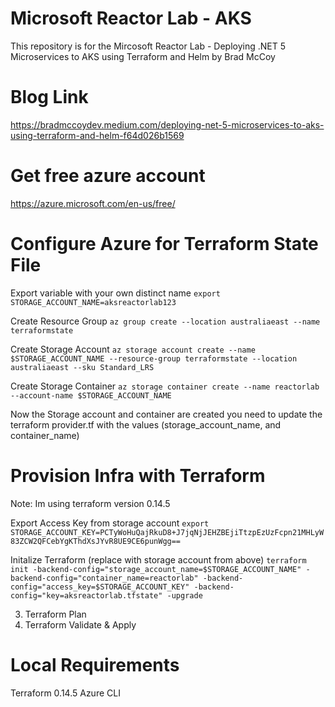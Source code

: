 # Microsoft Reactor Lab - AKS
This repository is for the Mircosoft Reactor Lab - Deploying .NET 5 Microservices to AKS using Terraform and Helm by Brad McCoy

# Blog Link
https://bradmccoydev.medium.com/deploying-net-5-microservices-to-aks-using-terraform-and-helm-f64d026b1569

# Get free azure account
https://azure.microsoft.com/en-us/free/

# Configure Azure for Terraform State File

Export variable with your own distinct name
``` export STORAGE_ACCOUNT_NAME=aksreactorlab123 ```

Create Resource Group
``` az group create --location australiaeast --name terraformstate ```

Create Storage Account
``` az storage account create --name $STORAGE_ACCOUNT_NAME --resource-group terraformstate --location australiaeast --sku Standard_LRS ```

Create Storage Container
``` az storage container create --name reactorlab --account-name $STORAGE_ACCOUNT_NAME ```

Now the Storage account and container are created you need to update the terraform provider.tf with the values (storage_account_name, and container_name)

# Provision Infra with Terraform
Note: Im using terraform version 0.14.5

Export Access Key from storage account
``` export STORAGE_ACCOUNT_KEY=PCTyWoHuQajRkuD8+J7jqNjJEHZBEjiTtzpEzUzFcpn21MHLyW83ZCW2QFCebYgKThdXsJYvR8UE9CE6punWgg== ```

Initalize Terraform (replace <name> with storage account from above)
``` terraform init -backend-config="storage_account_name=$STORAGE_ACCOUNT_NAME" -backend-config="container_name=reactorlab" -backend-config="access_key=$STORAGE_ACCOUNT_KEY" -backend-config="key=aksreactorlab.tfstate" -upgrade ```

3. Terraform Plan
4. Terraform Validate & Apply

# Local Requirements
Terraform 0.14.5
Azure CLI
